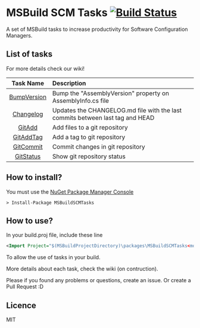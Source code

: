 # MSBuild SCM Tasks [![Build Status](https://travis-ci.org/giovanebribeiro/msbuildscmtasks.svg?branch=master)](https://travis-ci.org/giovanebribeiro/msbuildscmtasks)

A set of MSBuild tasks to increase productivity for Software Configuration Managers.

## List of tasks
For more details check our wiki!

| Task Name     | Description                                                                   |
|:-------------:|:------------------------------------------------------------------------------|
| [BumpVersion](https://github.com/giovanebribeiro/msbuildscmtasks/wiki/Available-Tasks:-BumpVersion)   | Bump the "AssemblyVersion" property on AssemblyInfo.cs file                   |
| [Changelog](https://github.com/giovanebribeiro/msbuildscmtasks/wiki/Available-Tasks:-Changelog)     | Updates the CHANGELOG.md file with the last commits between last tag and HEAD |
| [GitAdd](https://github.com/giovanebribeiro/msbuildscmtasks/wiki/Available-Tasks:-Git#git-task-add)        | Add files to a git repository                                                 |
| [GitAddTag](https://github.com/giovanebribeiro/msbuildscmtasks/wiki/Available-Tasks:-Git#git-task-add-tag)     | Add a tag to git repository                                                   |
| [GitCommit](https://github.com/giovanebribeiro/msbuildscmtasks/wiki/Available-Tasks:-Git#git-task-commit)     | Commit changes in git repository                                              |
| [GitStatus](https://github.com/giovanebribeiro/msbuildscmtasks/wiki/Available-Tasks:-Git#git-task-status)     | Show git repository status                                                    |

## How to install?

You must use the [NuGet Package Manager Console](http://docs.nuget.org/consume/package-manager-console)
```
> Install-Package MSBuildSCMTasks
```

## How to use?
In your build.proj file, include these line
```xml
<Import Project="$(MSBuildProjectDirectory)\packages\MSBuildSCMTasks<most.recent.release>\MSBuild.SCM.Tasks.Targets"/>
```
To allow the use of tasks in your build.

More details about each task, check the wiki (on contruction).

Please if you found any problems or questions, create an issue. Or create a Pull Request :D

## Licence

MIT
